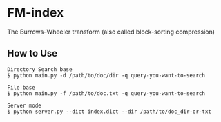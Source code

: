 # FM-index
The Burrows–Wheeler transform (also called block-sorting compression) 

## How to Use
```
Directory Search base
$ python main.py -d /path/to/doc/dir -q query-you-want-to-search

File base
$ python main.py -f /path/to/doc.txt -q query-you-want-to-search

Server mode
$ python server.py --dict index.dict --dir /path/to/doc_dir-or-txt
```
